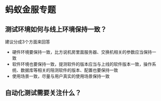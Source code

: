 # 蚂蚁金服专题

## 测试环境如何与线上环境保持一致？

建议分成3个方面来回答

* 硬件环境要保持一致，比方说机房里面服务器、交换机相关的参数应当保持一致
* 软件环境也要保持一致，提测软件的版本应当与上线的软件版本一致，操作系统、数据库等相关的陪测软件的版本、配置也要保持一致
* 使用场景一致，尽量与用户真实的使用场景保持一致

## 自动化测试需要关注什么？





